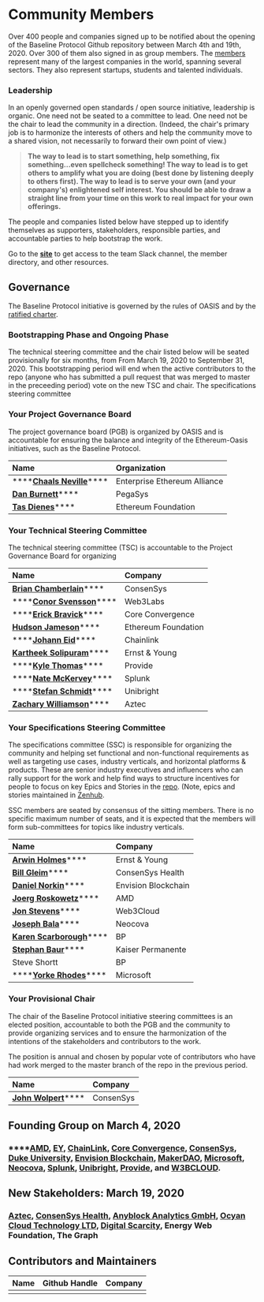 # Community Members

Over 400 people and companies signed up to be notified about the opening of the Baseline Protocol Github repository between March 4th  and 19th, 2020. Over 300 of them also signed in as group members. The [members](https://lists.oasis-open-projects.org/g/baseline/directory) represent many of the largest companies in the world, spanning several sectors. They also represent startups, students and talented individuals.

### **Leadership**

In an openly governed open standards / open source initiative, leadership is organic. One need not be seated to a committee to lead. One need not be the chair to lead the community in a direction. \(Indeed, the chair's primary job is to harmonize the interests of others and help the community move to a shared vision, not necessarily to forward their own point of view.\)  

> **The way to lead is to start something, help something, fix something...even spellcheck something!  The way to lead is to get others to amplify what you are doing \(best done by listening deeply to others first\). The way to lead is to serve your own \(and your company's\) enlightened self interest. You should be able to draw a straight line from your time on this work to real impact for your own offerings.**

The people and companies listed below have stepped up to identify themselves as supporters, stakeholders, responsible parties, and accountable parties to help bootstrap the work. 

Go to the [**site**](https://baseline-protocol.org) to get access to the team Slack channel, the member directory, and other resources.

## Governance

The Baseline Protocol initiative is governed by the rules of OASIS and by the [ratified charter](governance.md).

### Bootstrapping Phase and Ongoing Phase

The technical steering committee and the chair listed below will be seated provisionally for six months, from From March 19, 2020 to September 31, 2020. This bootstrapping period will end when the active contributors to the repo \(anyone who has submitted a pull request that was merged to master in the preceeding period\) vote on the new TSC and chair.  The specifications steering committee   

### Your Project Governance Board

The project governance board \(PGB\) is organized by OASIS and is accountable for ensuring the balance and integrity of the Ethereum-Oasis initiatives, such as the Baseline Protocol. 

| Name | Organization |
| :--- | :--- |
| \*\*\*\*[**Chaals Neville**](https://www.linkedin.com/in/chaals/)\*\*\*\* | Enterprise Ethereum Alliance |
| [**Dan Burnett**](https://www.linkedin.com/in/daburnett/)\*\*\*\* | PegaSys |
| [**Tas Dienes**](https://www.linkedin.com/in/tasdienes/)\*\*\*\* | Ethereum Foundation |

### Your Technical Steering Committee

The technical steering committee \(TSC\) is accountable to the Project Governance Board for organizing 

| Name | Company |
| :--- | :--- |
| [**Brian Chamberlain**](https://www.linkedin.com/in/blchamberlain/)\*\*\*\* | ConsenSys |
| \*\*\*\*[**Conor Svensson**](https://www.linkedin.com/in/conor10/)\*\*\*\* | Web3Labs |
| \*\*\*\*[**Erick Bravick**](https://www.linkedin.com/in/ebravick/)\*\*\*\* | Core Convergence |
| [**Hudson Jameson**](https://www.linkedin.com/in/hudsonjameson/)\*\*\*\* | Ethereum Foundation |
| \*\*\*\*[**Johann Eid**](https://www.linkedin.com/in/johanneid/)\*\*\*\* | Chainlink |
| [**Kartheek Solipuram**](https://www.linkedin.com/in/kartheek-solipuram-62970a8/)\*\*\*\* | Ernst & Young |
| \*\*\*\*[**Kyle Thomas**](https://www.linkedin.com/in/kylebthomas/)\*\*\*\* | Provide |
| \*\*\*\*[**Nate McKervey**](https://www.linkedin.com/in/mckervey/)\*\*\*\* | Splunk |
| \*\*\*\*[**Stefan Schmidt**](https://www.linkedin.com/in/stefschmidt/)\*\*\*\* | Unibright |
| [**Zachary Williamson**](https://www.linkedin.com/in/zachary-williamson-b02b0192/)\*\*\*\* | Aztec |

### Your Specifications Steering Committee

The specifications committee \(SSC\) is responsible for organizing the community and helping set functional and non-functional requirements as well as targeting use cases, industry verticals, and horizontal platforms & products.  These are senior industry executives and influencers who can rally support for the work and help find ways to structure incentives for people to focus on key Epics and Stories in the [repo](https://github.com/ethereum-oasis/baseline). \(Note, epics and stories maintained in [Zenhub](https://github.com/ethereum-oasis/baseline/tree/toplevel-restructure/radish34/zkp#workspaces/baseline-5e713dc4f555144d9d6d17f6/board?repos=239590893).

SSC members are seated by consensus of the sitting members. There is no specific maximum number of seats, and it is expected that the members will form sub-committees for topics like industry verticals.

| Name | Company |
| :--- | :--- |
| [**Arwin Holmes**](https://www.linkedin.com/in/arwinholmes/)\*\*\*\* | Ernst & Young |
| [**Bill Gleim**](https://www.linkedin.com/in/williamgleim/)\*\*\*\* | ConsenSys Health |
| [**Daniel Norkin**](https://www.linkedin.com/in/danielnorkin/)\*\*\*\* | Envision Blockchain |
| [**Joerg Roskowetz**](https://www.linkedin.com/in/joergroskowetz/)\*\*\*\* | AMD |
| [**Jon Stevens**](https://www.linkedin.com/in/lookfirst/)\*\*\*\* | Web3Cloud |
| [**Joseph Bala**](https://www.linkedin.com/in/josephbala/)\*\*\*\* | Neocova |
| [**Karen Scarborough**](https://www.linkedin.com/in/karenscarbrough/)\*\*\*\* | BP |
| [**Stephan Baur**](https://www.linkedin.com/in/stephanbaur/)\*\*\*\* | Kaiser Permanente |
| Steve Shortt | BP |
| \*\*\*\*[**Yorke Rhodes**](https://www.linkedin.com/in/yorkerhodes/)\*\*\*\* | Microsoft |

### Your Provisional Chair

The chair of the Baseline Protocol initiative steering committees is an elected position, accountable to both the PGB and the community to provide organizing services and to ensure the harmonization of the intentions of the stakeholders and contributors to the work.

The position is annual and chosen by popular vote of contributors who have had work merged to the master branch of the repo in the previous period.

| Name | Company |
| :--- | :--- |
| [**John Wolpert**](https://www.linkedin.com/in/johnwolpert/)\*\*\*\* | ConsenSys |

## Founding Group on March 4, 2020

### \*\*\*\*[**AMD**](https://www.amd.com/en/technologies/blockchain)**,** [**EY**](https://blockchain.ey.com/)**,** [**ChainLink**](https://chain.link/)**,** [**Core Convergence**](https://www.coreconvergence.us/)**,** [**ConsenSys**](https://consensys.net/)**,** [**Duke University**](https://pratt.duke.edu/)**,** [**Envision Blockchain**](https://envisionblockchain.com/)**,** [**MakerDAO**](https://makerdao.com/en/)**,** [**Microsoft**](http://www.microsoft.com/)**,** [**Neocova**](https://neocova.com/)**,** [**Splunk**](https://www.splunk.com/)**,** [**Unibright**](https://unibright.io/)**,** [**Provide**](https://provide.services/)**, and** [**W3BCLOUD**](https://www.w3bcloud.com/)**.**

## New Stakeholders: March 19, 2020

### [**Aztec**](https://www.aztecprotocol.com/)**,**  [**ConsenSys Health**](https://consensyshealth.com)**,**  [**Anyblock Analytics GmbH**](https://anyblockanalytics.com)**,**  [**Ocyan Cloud Technology LTD**](https://ocyan.com)**,**  [**Digital Scarcity**](http://digitalscarcity.io/)**,** Energy Web Foundation, The Graph

## Contributors and Maintainers

| Name | Github Handle | Company |
| :--- | :--- | :--- |
|  |  |  |

